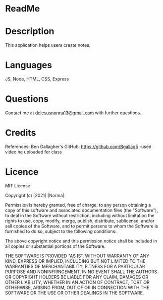 # ReadMe

# Description
This application helps users create notes.


# Languages
JS, Node, HTML, CSS, Express

# Questions
Contact me at dejesusnorma13@gmail.com with further questions.

# Credits
References: 
Ben Gallagher's GitHub: https://github.com/Bgallag5
-used video he uploaded for class


# Licence
MIT License

Copyright (c) [2021] [Norma]

Permission is hereby granted, free of charge, to any person obtaining a copy
of this software and associated documentation files (the "Software"), to deal
in the Software without restriction, including without limitation the rights
to use, copy, modify, merge, publish, distribute, sublicense, and/or sell
copies of the Software, and to permit persons to whom the Software is
furnished to do so, subject to the following conditions:

The above copyright notice and this permission notice shall be included in all
copies or substantial portions of the Software.

THE SOFTWARE IS PROVIDED "AS IS", WITHOUT WARRANTY OF ANY KIND, EXPRESS OR
IMPLIED, INCLUDING BUT NOT LIMITED TO THE WARRANTIES OF MERCHANTABILITY,
FITNESS FOR A PARTICULAR PURPOSE AND NONINFRINGEMENT. IN NO EVENT SHALL THE
AUTHORS OR COPYRIGHT HOLDERS BE LIABLE FOR ANY CLAIM, DAMAGES OR OTHER
LIABILITY, WHETHER IN AN ACTION OF CONTRACT, TORT OR OTHERWISE, ARISING FROM,
OUT OF OR IN CONNECTION WITH THE SOFTWARE OR THE USE OR OTHER DEALINGS IN THE
SOFTWARE.

